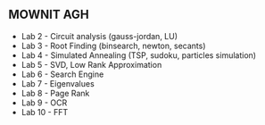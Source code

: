 MOWNIT AGH
----
* Lab 2 - Circuit analysis (gauss-jordan, LU)
* Lab 3 - Root Finding (binsearch, newton, secants)
* Lab 4 - Simulated Annealing (TSP, sudoku, particles simulation)
* Lab 5 - SVD, Low Rank Approximation
* Lab 6 - Search Engine
* Lab 7 - Eigenvalues
* Lab 8 - Page Rank
* Lab 9 - OCR
* Lab 10 - FFT

